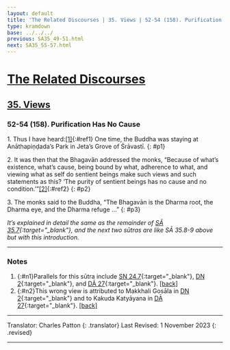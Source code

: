 ```yaml
---
layout: default
title: 'The Related Discourses | 35. Views | 52-54 (158). Purification Has No Cause'
type: kramdown
base: ../../../
previous: SA35_49-51.html
next: SA35_55-57.html
---
```


# [The Related Discourses](../index.html)
## [35. Views](index.html)
### 52-54 (158). Purification Has No Cause

1\. Thus I have heard:[\[1\]](#n1){:#ref1} One time, the Buddha was staying at Anāthapiṇḍada’s Park in Jeta’s Grove of Śrāvastī.
{: #p1}

2\. It was then that the Bhagavān addressed the monks, “Because of what’s existence, what’s cause, being bound by what, adherence to what, and viewing what as self do sentient beings make such views and such statements as this? ‘The purity of sentient beings has no cause and no condition.’”[\[2\]](#n2){:#ref2}
{: #p2}

3\. The monks said to the Buddha, “The Bhagavān is the Dharma root, the Dharma eye, and the Dharma refuge …”
{: #p3}

<em>It’s explained in detail the same as the remainder of [SĀ 35.7](SA35_7.html){:target="_blank"}, and the next two sūtras are like SĀ 35.8-9 above but with this introduction.</em>

---

### Notes

1. {:#n1}Parallels for this sūtra include [SN 24.7](https://suttacentral.net/sn24.7){:target="_blank"}, [DN 2](https://suttacentral.net/dn2){:target="_blank"}, and [DĀ 27](../../dirgha/DA_27.html){:target="_blank"}. [\[back\]](#ref1)
2. {:#n2}This wrong view is attributed to Makkhali Gosāla in [DN 2](https://suttacentral.net/dn2){:target="_blank"} and to Kakuda Katyāyana in [DĀ 27](../../dirgha/DA_27.html){:target="_blank"}. [\[back\]](#ref2)

---

Translator: Charles Patton
{: .translator}
Last Revised: 1 November 2023
{: .revised}

---
